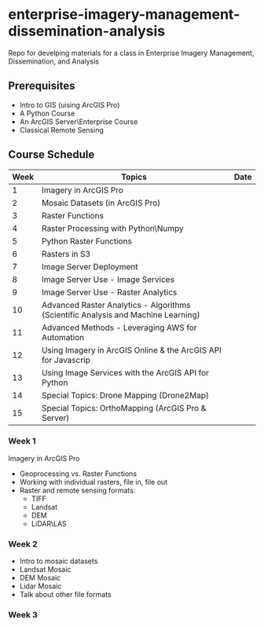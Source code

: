 # enterprise-imagery-management-dissemination-analysis
Repo for develping materials for a class in Enterprise Imagery Management, Dissemination, and Analysis

## Prerequisites
- Intro to GIS (uising ArcGIS Pro)
- A Python Course
- An ArcGIS Server\Enterprise Course
- Classical Remote Sensing

## Course Schedule
| Week    | Topics | Date |
|---------|--------| ---- |
| 1    | Imagery in ArcGIS Pro |
| 2    | Mosaic Datasets (in ArcGIS Pro) |
| 3    | Raster Functions |
| 4    | Raster Processing with Python\Numpy |
| 5    | Python Raster Functions |
| 6    | Rasters in S3 |
| 7    | Image Server Deployment |
| 8    | Image Server Use - Image Services |
| 9    | Image Server Use - Raster Analytics |
| 10   | Advanced Raster Analytics - Algorithms (Scientific Analysis and Machine Learning) |
| 11   | Advanced Methods - Leveraging AWS for Automation |
| 12   | Using Imagery in ArcGIS Online & the ArcGIS API for Javascrip |
| 13   | Using Image Services with the ArcGIS API for Python |
| 14   | Special Topics: Drone Mapping (Drone2Map) |
| 15   | Special Topics: OrthoMapping (ArcGIS Pro & Server) |


### Week 1
Imagery in ArcGIS Pro
- Geoprocessing vs. Raster Functions
- Working with individual rasters, file in, file out
- Raster and remote sensing formats:
  - TIFF
  - Landsat
  - DEM
  - LiDAR\LAS
  
### Week 2
- Intro to mosaic datasets
- Landsat Mosaic
- DEM Mosaic
- Lidar Mosaic
- Talk about other file formats

### Week 3
